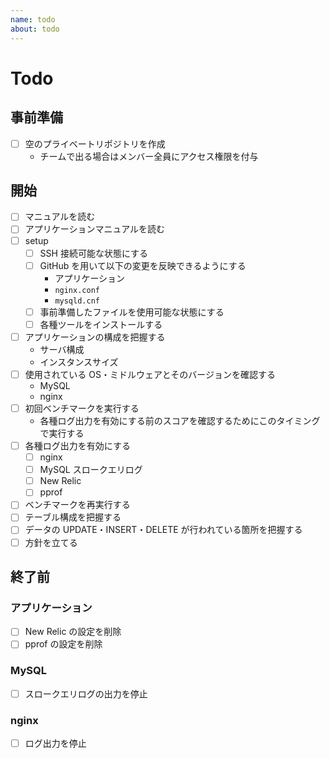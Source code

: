 ```yaml
---
name: todo
about: todo
---
```


# Todo

## 事前準備

- [ ] 空のプライベートリポジトリを作成
    - チームで出る場合はメンバー全員にアクセス権限を付与

## 開始

- [ ] マニュアルを読む
- [ ] アプリケーションマニュアルを読む
- [ ] setup
    - [ ] SSH 接続可能な状態にする
    - [ ] GitHub を用いて以下の変更を反映できるようにする
        - アプリケーション
        - `nginx.conf`
        - `mysqld.cnf`
    - [ ] 事前準備したファイルを使用可能な状態にする
    - [ ] 各種ツールをインストールする
- [ ] アプリケーションの構成を把握する
    - サーバ構成
    - インスタンスサイズ
- [ ] 使用されている OS・ミドルウェアとそのバージョンを確認する
    - MySQL
    - nginx
- [ ] 初回ベンチマークを実行する
    - 各種ログ出力を有効にする前のスコアを確認するためにこのタイミングで実行する
- [ ] 各種ログ出力を有効にする
    - [ ] nginx
    - [ ] MySQL スロークエリログ
    - [ ] New Relic
    - [ ] pprof
- [ ] ベンチマークを再実行する
- [ ] テーブル構成を把握する
- [ ] データの UPDATE・INSERT・DELETE が行われている箇所を把握する
- [ ] 方針を立てる

## 終了前

### アプリケーション

- [ ] New Relic の設定を削除
- [ ] pprof の設定を削除

### MySQL

- [ ] スロークエリログの出力を停止

### nginx

- [ ] ログ出力を停止
